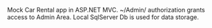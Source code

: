 Mock Car Rental app in ASP.NET MVC.
~/Admin/ authorization grants access to Admin Area.
Local SqlServer Db is used for data storage.
